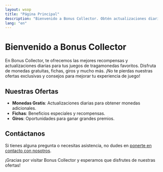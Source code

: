 ```yaml
---
layout: wsop
title: "Página Principal"
description: "Bienvenido a Bonus Collector. Obtén actualizaciones diarias sobre monedas, fichas, giros y otras recompensas para tus juegos de tragamonedas favoritos."
lang: "en"
---
```


# Bienvenido a Bonus Collector

En Bonus Collector, te ofrecemos las mejores recompensas y actualizaciones diarias para tus juegos de tragamonedas favoritos. Disfruta de monedas gratuitas, fichas, giros y mucho más. ¡No te pierdas nuestras ofertas exclusivas y consejos para mejorar tu experiencia de juego!

## Nuestras Ofertas

- **Monedas Gratis**: Actualizaciones diarias para obtener monedas adicionales.
- **Fichas**: Beneficios especiales y recompensas.
- **Giros**: Oportunidades para ganar grandes premios.

## Contáctanos

Si tienes alguna pregunta o necesitas asistencia, no dudes en [ponerte en contacto con nosotros](#).

¡Gracias por visitar Bonus Collector y esperamos que disfrutes de nuestras ofertas!